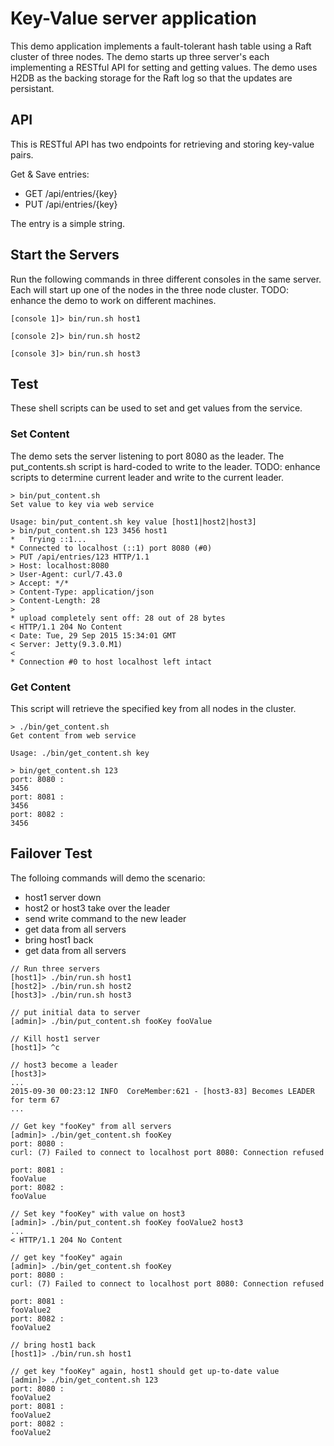 # Key-Value server application

This demo application implements a fault-tolerant hash table using a
Raft cluster of three nodes.  The demo starts up three server's each
implementing a RESTful API for setting and getting values.  The demo
uses H2DB as the backing storage for the Raft log so that the updates
are persistant.

## API

This is RESTful API has two endpoints for retrieving and storing key-value pairs.

Get & Save entries:
  - GET /api/entries/{key}
  - PUT /api/entries/{key}
  
The entry is a simple string.

## Start the Servers

Run the following commands in three different consoles in the same server. Each will
start up one of the nodes in the three node cluster.
TODO: enhance the demo to work on different machines.

```
[console 1]> bin/run.sh host1

[console 2]> bin/run.sh host2

[console 3]> bin/run.sh host3
```

## Test

These shell scripts can be used to set and get values from the service.

### Set Content

The demo sets the server listening to port 8080 as the leader. The
put_contents.sh script is hard-coded to write to the leader. TODO:
enhance scripts to determine current leader and write to the current
leader.

```
> bin/put_content.sh
Set value to key via web service

Usage: bin/put_content.sh key value [host1|host2|host3]
> bin/put_content.sh 123 3456 host1
*   Trying ::1...
* Connected to localhost (::1) port 8080 (#0)
> PUT /api/entries/123 HTTP/1.1
> Host: localhost:8080
> User-Agent: curl/7.43.0
> Accept: */*
> Content-Type: application/json
> Content-Length: 28
>
* upload completely sent off: 28 out of 28 bytes
< HTTP/1.1 204 No Content
< Date: Tue, 29 Sep 2015 15:34:01 GMT
< Server: Jetty(9.3.0.M1)
<
* Connection #0 to host localhost left intact
```

### Get Content

This script will retrieve the specified key from all nodes in the cluster.

```
> ./bin/get_content.sh
Get content from web service

Usage: ./bin/get_content.sh key

> bin/get_content.sh 123
port: 8080 :
3456
port: 8081 :
3456
port: 8082 :
3456
```

## Failover Test
The folloing commands will demo the scenario:
  - host1 server down
  - host2 or host3 take over the leader
  - send write command to the new leader
  - get data from all servers
  - bring host1 back
  - get data from all servers

```
// Run three servers
[host1]> ./bin/run.sh host1
[host2]> ./bin/run.sh host2
[host3]> ./bin/run.sh host3

// put initial data to server 
[admin]> ./bin/put_content.sh fooKey fooValue

// Kill host1 server
[host1]> ^c

// host3 become a leader
[host3]>
...
2015-09-30 00:23:12 INFO  CoreMember:621 - [host3-83] Becomes LEADER for term 67
...

// Get key "fooKey" from all servers
[admin]> ./bin/get_content.sh fooKey
port: 8080 :
curl: (7) Failed to connect to localhost port 8080: Connection refused

port: 8081 :
fooValue
port: 8082 :
fooValue

// Set key "fooKey" with value on host3
[admin]> ./bin/put_content.sh fooKey fooValue2 host3
...
< HTTP/1.1 204 No Content

// get key "fooKey" again
[admin]> ./bin/get_content.sh fooKey
port: 8080 :
curl: (7) Failed to connect to localhost port 8080: Connection refused

port: 8081 :
fooValue2
port: 8082 :
fooValue2

// bring host1 back
[host1]> ./bin/run.sh host1

// get key "fooKey" again, host1 should get up-to-date value
[admin]> ./bin/get_content.sh 123
port: 8080 :
fooValue2
port: 8081 :
fooValue2
port: 8082 :
fooValue2

```
